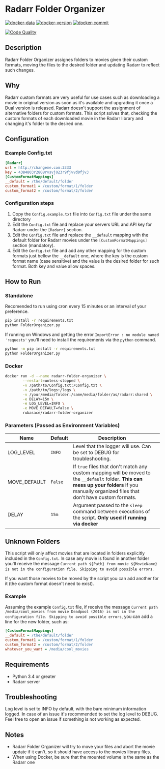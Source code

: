 # Radarr Folder Organizer

[![docker-data](https://images.microbadger.com/badges/image/rubasace/radarr-folder-organizer.svg)](https://microbadger.com/images/rubasace/radarr-folder-organizer "Get your own image badge on microbadger.com")
[![docker-version](https://images.microbadger.com/badges/version/rubasace/radarr-folder-organizer.svg)](https://microbadger.com/images/rubasace/radarr-folder-organizer "Get your own version badge on microbadger.com")
[![docker-commit](https://images.microbadger.com/badges/commit/rubasace/radarr-folder-organizer.svg)](https://microbadger.com/images/rubasace/radarr-folder-organizer "Get your own commit badge on microbadger.com")

[![Code Quality](https://api.codacy.com/project/badge/Grade/81401147bff34a15b092ca86f7c0beb9)](https://www.codacy.com/manual/rubasace/radarr-folder-organizer?utm_source=github.com&amp;utm_medium=referral&amp;utm_content=rubasace/radarr-folder-organizer&amp;utm_campaign=Badge_Grade)
## Description
Radarr Folder Organizer assignes folders to movies given their custom formats, moving the files to the desired folder and updating Radarr to reflect such changes.

## Why
Radarr custom formats are very useful for use cases such as downloading a movie in original version as soon as it's available and upgrading it once a Dual version is released.
Radarr doesn't support the assignment of alternative folders for custom formats. This script solves that, checking the custom formats of each downloaded movie in the Radarr library and changing it's folder to the desired one.

## Configuration
### Example Config.txt
```ini
[Radarr]
url = http://changeme.com:3333
key = 4384803r2808rvsvj023r9fjvvd0fjv3
[CustomFormatMappings]
__default = /the/default/folder 
custom_format1 = /custom/format/1/folder
custom_format2 = /custom/format/2/folder
```
### Configuration steps
 1. Copy the `Config.example.txt` file into `Config.txt` file under the same directory
 2. Edit the `Config.txt` file and replace your servers URL and API key for Radarr under the ``[Radarr]`` section.
 3. Edit the `Config.txt` file and replace the ``__default`` mapping with the default folder for Radarr movies under the ``[CustomFormatMappings]`` section (mandatory).
 4. Edit the `Config.txt` file and add any other mapping for the custom formats just bellow the ``__default`` one, where the key is the custom format name (case sensitive) and the value is the desired folder for such format. Both key and value allow spaces.

## How to Run
### Standalone
Recomended to run using cron every 15 minutes or an interval of your preference.
```bash
pip install -r requirements.txt
python FolderOrganizer.py
```
If running on Windows and getting the error `ImportError : no module named 'requests'` you'll need to install the requirements via the `python` command.
```bash
python -m pip install -r requirements.txt
python FolderOrganizer.py
```
### Docker
```bash
docker run -d --name radarr-folder-organizer \
        --restart=unless-stopped \
        -v /path/to/Config.txt:/Config.txt \
        -v /path/to/logs:/logs \
        -v /your/media/folder:/same/media/folder/as/radarr:shared \
        -e DELAY=15m \
        -e LOG_LEVEL=INFO \
        -e MOVE_DEFAULT=false \
        rubasace/radarr-folder-organizer
```
### Parameters (Passed as Environment Variables)

| Name | Default | Description |  |
| ---- | ---- | ----------- | -------- |
| LOG_LEVEL | `INFO`  | Level that the logger will use. Can be set to DEBUG for troubleshooting. | &nbsp; |
| MOVE_DEFAULT | `False`  | If `true` files that don't match any custom mapping will be moved to the `__default` folder. **This can mess up your folders** if you manually organized files that don't have custom formats.  | &nbsp; |
| DELAY | `15m`  | Argument passed to the `sleep` command between executions of the script. **Only used if running via docker** | &nbsp; |

## Unknown Folders
This script will only affect movies that are located in folders explicitly included in the `Config.txt`. In case any movie is found in another folder you'll receive the message `Current path ${Path} from movie ${MovieName} is not in the configuration file. Skipping to avoid possible errors`.

If you want those movies to be moved by the script you can add another for it (the custom format doesn't need to exist). 

### Example
Assuming the example  `Config.txt` file, if receive the message `Current path /media/cool_movies from movie Deadpool (2016) is not in the configuration file. Skipping to avoid possible errors`, you can add a line for the new folder, such as:
```ini
[CustomFormatMappings]
__default = /the/default/folder 
custom_format1 = /custom/format/1/folder
custom_format2 = /custom/format/2/folder
whatever_you_want = /media/cool_movies
```

## Requirements
* Python 3.4 or greater
* Radarr server

## Troubleshooting
Log level is set to INFO by default, with the bare minimum information logged. In case of an issue it's recommended to set the log level to DEBUG. Feel free to open an issue if something is not working as expected.

## Notes
* Radarr Folder Organizer will try to move your files and abort the movie update if it can't, so it should have access to the movies library files.
* When using Docker, be sure that the mounted volume is the same as the Radarr one